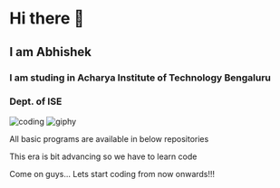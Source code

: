 # Hi there 👋
## I am Abhishek 
### I am studing in Acharya Institute of Technology Bengaluru
### Dept. of ISE
![coding](https://user-images.githubusercontent.com/121670647/211133061-543184bd-c733-4a1e-92a5-8d7e392fd203.gif)
![giphy](https://user-images.githubusercontent.com/121670647/211134313-b7bd396a-1b6f-4db9-b3c6-f5bc8ba07bc3.gif)



All basic programs are available in below repositories

This era is bit advancing so we have to learn code

Come on guys... Lets start coding from now onwards!!!

<!--
**Abhishek-Mangalur/Abhishek-Mangalur** is a ✨ _special_ ✨ repository because its `README.md` (this file) appears on your GitHub profile.

Here are some ideas to get you started:

- 🔭 I’m currently working on ...
- 🌱 I’m currently learning ...
- 👯 I’m looking to collaborate on ...
- 🤔 I’m looking for help with ...
- 💬 Ask me about ...
- 📫 How to reach me: ...
- 😄 Pronouns: ...
- ⚡ Fun fact: ...
-->
